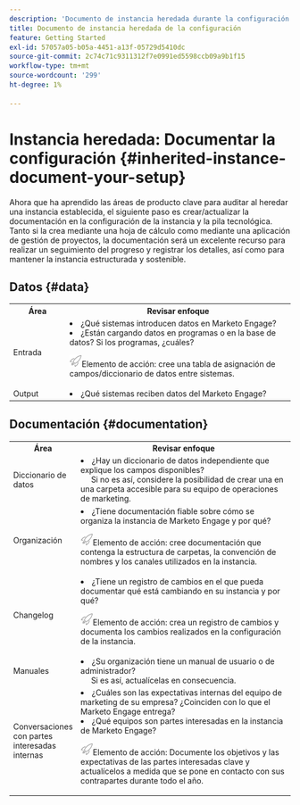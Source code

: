 ```yaml
---
description: 'Documento de instancia heredada durante la configuración: documentos de Marketo, documentación del producto'
title: Documento de instancia heredada de la configuración
feature: Getting Started
exl-id: 57057a05-b05a-4451-a13f-05729d5410dc
source-git-commit: 2c74c71c9311312f7e0991ed5598ccb09a9b1f15
workflow-type: tm+mt
source-wordcount: '299'
ht-degree: 1%

---
```


# Instancia heredada: Documentar la configuración {#inherited-instance-document-your-setup}

Ahora que ha aprendido las áreas de producto clave para auditar al heredar una instancia establecida, el siguiente paso es crear/actualizar la documentación en la configuración de la instancia y la pila tecnológica. Tanto si la crea mediante una hoja de cálculo como mediante una aplicación de gestión de proyectos, la documentación será un excelente recurso para realizar un seguimiento del progreso y registrar los detalles, así como para mantener la instancia estructurada y sostenible.

## Datos {#data}

<table style="table-layout:auto"> 
 <tbody> 
  <tr> 
   <th style="width:20%">Área</th> 
   <th>Revisar enfoque</th>
  </tr> 
  <tr> 
   <td>Entrada</td> 
   <td><li>¿Qué sistemas introducen datos en Marketo Engage?</li>
   <li>¿Están cargando datos en programas o en la base de datos? Si los programas, ¿cuáles?</li>
   <p><img src="assets/action-item-icon.png" alt="icono de elemento de acción">Elemento de acción: cree una tabla de asignación de campos/diccionario de datos entre sistemas.</td>
  </tr>
  <tr> 
   <td>Output</td> 
   <td><li>¿Qué sistemas reciben datos del Marketo Engage?</li></td>
  </tr>
 </tbody> 
</table>

## Documentación {#documentation}

<table style="table-layout:auto"> 
 <tbody> 
  <tr> 
   <th style="width:20%">Área</th> 
   <th>Revisar enfoque</th>
  </tr> 
  <tr> 
   <td>Diccionario de datos</td> 
   <td><li>¿Hay un diccionario de datos independiente que explique los campos disponibles?
   <br/>     Si no es así, considere la posibilidad de crear una en una carpeta accesible para su equipo de operaciones de marketing.</li></td>
  </tr>
  <tr> 
   <td>Organización</td> 
    <td><li>¿Tiene documentación fiable sobre cómo se organiza la instancia de Marketo Engage y por qué?</li>
   <p><img src="assets/action-item-icon.png" alt="icono de elemento de acción">Elemento de acción: cree documentación que contenga la estructura de carpetas, la convención de nombres y los canales utilizados en la instancia.</td>
  </tr>
  <tr> 
   <td>Changelog</td> 
    <td><li>¿Tiene un registro de cambios en el que pueda documentar qué está cambiando en su instancia y por qué?</li>
    <p><img src="assets/action-item-icon.png" alt="icono de elemento de acción">Elemento de acción: crea un registro de cambios y documenta los cambios realizados en la configuración de la instancia.</td>
  </tr>
  <tr> 
   <td>Manuales</td> 
    <td><li>¿Su organización tiene un manual de usuario o de administrador? 
    <br/>     Si es así, actualícelas en consecuencia.</li></td>
  </tr>
  <tr> 
   <td>Conversaciones con partes interesadas internas</td> 
    <td><li>¿Cuáles son las expectativas internas del equipo de marketing de su empresa? ¿Coinciden con lo que el Marketo Engage entrega?</li>
   <li>¿Qué equipos son partes interesadas en la instancia de Marketo Engage?</li>
   <p><img src="assets/action-item-icon.png" alt="icono de elemento de acción">Elemento de acción: Documente los objetivos y las expectativas de las partes interesadas clave y actualícelos a medida que se pone en contacto con sus contrapartes durante todo el año.</td>
  </tr>
 </tbody> 
</table>
